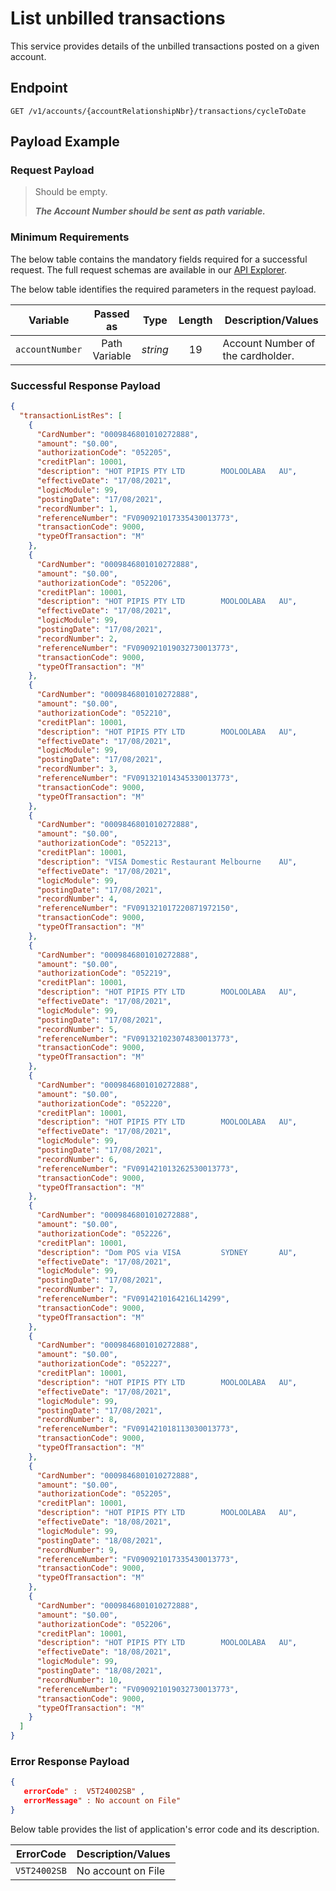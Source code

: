 # List unbilled transactions

This service provides details of the unbilled transactions posted on a given account.

## Endpoint

`GET /v1/accounts/{accountRelationshipNbr}/transactions/cycleToDate`

## Payload Example

### Request Payload

>Should be empty. 
>
>***The Account Number should be sent as path variable.***


### Minimum Requirements

The below table contains the mandatory fields required for a successful request. The full request schemas are available in our [API Explorer](../api/?type=get&path=/v1/accounts/{accountRelationshipNbr}/transactions/cycleToDate).

The below table identifies the required parameters in the request payload.

| Variable | Passed as | Type | Length | Description/Values |
| -------- | :-------: | :--: | :------------: | ------------------ |
| `accountNumber` | Path Variable | *string* | 19 | Account Number of the cardholder. |

### Successful Response Payload

```json
{
  "transactionListRes": [
    {
      "CardNumber": "0009846801010272888",
      "amount": "$0.00",
      "authorizationCode": "052205",
      "creditPlan": 10001,
      "description": "HOT PIPIS PTY LTD        MOOLOOLABA   AU",
      "effectiveDate": "17/08/2021",
      "logicModule": 99,
      "postingDate": "17/08/2021",
      "recordNumber": 1,
      "referenceNumber": "FV090921017335430013773",
      "transactionCode": 9000,
      "typeOfTransaction": "M"
    },
    {
      "CardNumber": "0009846801010272888",
      "amount": "$0.00",
      "authorizationCode": "052206",
      "creditPlan": 10001,
      "description": "HOT PIPIS PTY LTD        MOOLOOLABA   AU",
      "effectiveDate": "17/08/2021",
      "logicModule": 99,
      "postingDate": "17/08/2021",
      "recordNumber": 2,
      "referenceNumber": "FV090921019032730013773",
      "transactionCode": 9000,
      "typeOfTransaction": "M"
    },
    {
      "CardNumber": "0009846801010272888",
      "amount": "$0.00",
      "authorizationCode": "052210",
      "creditPlan": 10001,
      "description": "HOT PIPIS PTY LTD        MOOLOOLABA   AU",
      "effectiveDate": "17/08/2021",
      "logicModule": 99,
      "postingDate": "17/08/2021",
      "recordNumber": 3,
      "referenceNumber": "FV091321014345330013773",
      "transactionCode": 9000,
      "typeOfTransaction": "M"
    },
    {
      "CardNumber": "0009846801010272888",
      "amount": "$0.00",
      "authorizationCode": "052213",
      "creditPlan": 10001,
      "description": "VISA Domestic Restaurant Melbourne    AU",
      "effectiveDate": "17/08/2021",
      "logicModule": 99,
      "postingDate": "17/08/2021",
      "recordNumber": 4,
      "referenceNumber": "FV091321017220871972150",
      "transactionCode": 9000,
      "typeOfTransaction": "M"
    },
    {
      "CardNumber": "0009846801010272888",
      "amount": "$0.00",
      "authorizationCode": "052219",
      "creditPlan": 10001,
      "description": "HOT PIPIS PTY LTD        MOOLOOLABA   AU",
      "effectiveDate": "17/08/2021",
      "logicModule": 99,
      "postingDate": "17/08/2021",
      "recordNumber": 5,
      "referenceNumber": "FV091321023074830013773",
      "transactionCode": 9000,
      "typeOfTransaction": "M"
    },
    {
      "CardNumber": "0009846801010272888",
      "amount": "$0.00",
      "authorizationCode": "052220",
      "creditPlan": 10001,
      "description": "HOT PIPIS PTY LTD        MOOLOOLABA   AU",
      "effectiveDate": "17/08/2021",
      "logicModule": 99,
      "postingDate": "17/08/2021",
      "recordNumber": 6,
      "referenceNumber": "FV091421013262530013773",
      "transactionCode": 9000,
      "typeOfTransaction": "M"
    },
    {
      "CardNumber": "0009846801010272888",
      "amount": "$0.00",
      "authorizationCode": "052226",
      "creditPlan": 10001,
      "description": "Dom POS via VISA         SYDNEY       AU",
      "effectiveDate": "17/08/2021",
      "logicModule": 99,
      "postingDate": "17/08/2021",
      "recordNumber": 7,
      "referenceNumber": "FV0914210164216L14299",
      "transactionCode": 9000,
      "typeOfTransaction": "M"
    },
    {
      "CardNumber": "0009846801010272888",
      "amount": "$0.00",
      "authorizationCode": "052227",
      "creditPlan": 10001,
      "description": "HOT PIPIS PTY LTD        MOOLOOLABA   AU",
      "effectiveDate": "17/08/2021",
      "logicModule": 99,
      "postingDate": "17/08/2021",
      "recordNumber": 8,
      "referenceNumber": "FV091421018113030013773",
      "transactionCode": 9000,
      "typeOfTransaction": "M"
    },
    {
      "CardNumber": "0009846801010272888",
      "amount": "$0.00",
      "authorizationCode": "052205",
      "creditPlan": 10001,
      "description": "HOT PIPIS PTY LTD        MOOLOOLABA   AU",
      "effectiveDate": "18/08/2021",
      "logicModule": 99,
      "postingDate": "18/08/2021",
      "recordNumber": 9,
      "referenceNumber": "FV090921017335430013773",
      "transactionCode": 9000,
      "typeOfTransaction": "M"
    },
    {
      "CardNumber": "0009846801010272888",
      "amount": "$0.00",
      "authorizationCode": "052206",
      "creditPlan": 10001,
      "description": "HOT PIPIS PTY LTD        MOOLOOLABA   AU",
      "effectiveDate": "18/08/2021",
      "logicModule": 99,
      "postingDate": "18/08/2021",
      "recordNumber": 10,
      "referenceNumber": "FV090921019032730013773",
      "transactionCode": 9000,
      "typeOfTransaction": "M"
    }
  ]
}
```
### Error Response Payload

```json
{
   errorCode" :  V5T24002SB" ,
   errorMessage" : No account on File"   
}
```

Below table provides the list of application's error code and its description.

| ErrorCode |  Description/Values |
| --------  | ------------------ |
| `V5T24002SB` | No account on File |
